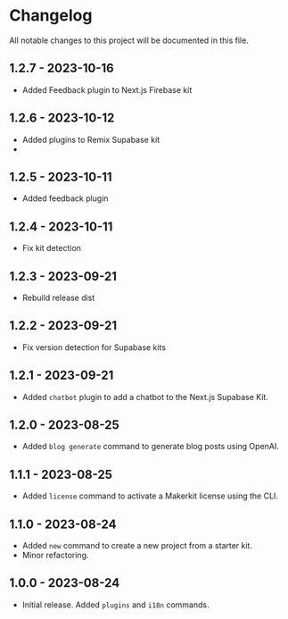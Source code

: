 # Changelog

All notable changes to this project will be documented in this file.

## 1.2.7 - 2023-10-16

- Added Feedback plugin to Next.js Firebase kit

## 1.2.6 - 2023-10-12

- Added plugins to Remix Supabase kit
- 
## 1.2.5 - 2023-10-11

- Added feedback plugin

## 1.2.4 - 2023-10-11

- Fix kit detection

## 1.2.3 - 2023-09-21

- Rebuild release dist

## 1.2.2 - 2023-09-21

- Fix version detection for Supabase kits

## 1.2.1 - 2023-09-21

- Added `chatbot` plugin to add a chatbot to the Next.js Supabase Kit.

## 1.2.0 - 2023-08-25

- Added `blog generate` command to generate blog posts using OpenAI.

## 1.1.1 - 2023-08-25

- Added `license` command to activate a Makerkit license using the CLI.

## 1.1.0 - 2023-08-24

- Added `new` command to create a new project from a starter kit.
- Minor refactoring.

## 1.0.0 - 2023-08-24

- Initial release. Added `plugins` and `i18n` commands.